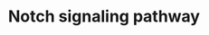 ---
annotations:
- id: PW:0000204
  parent: signaling pathway
  type: Pathway Ontology
  value: Notch signaling pathway
authors:
- A.Pandey
- MaintBot
- Khanspers
- NetPath
- DeSl
- L Dupuis
- Egonw
- Eweitz
communities:
- CIRM_Related
description: 'The Notch pathway is an evolutionally conserved signaling pathway which
  plays an important role in diverse developmental and physiological processes. These
  include cell-fate determination, tissue patterning and morphogenesis, cell differentiation,
  proliferation and cell death. The Notch pathway is named after the Drosophila mutants
  that showed irregular notches of missing tissue at the insect wing blade tips. The
  Notch gene was cloned in 1985. Proteins of the Notch families are single-pass transmembrane
  proteins that function both as cell surface receptors and nuclear transcriptional
  regulators. Four Notch receptors (Notch 1-4) have been identified in mammals. Mature
  Notch receptors are non-covalent heterodimers consisting of an extracellular subunit
  (NEC) and a transmembrane subunit (NTM). NEC possess multiple EGF-like repeats and
  three specialized Lin-Notch repeats (LNR) that forms a tight hydrophobic interaction
  with extracellular stump of NTM. This region masks an A disintegrin and metalloprotease
  (ADAM) cleavage site. The region where these two subunits interact is called the
  heterodimerization domain (HD). Notch ligands are also transmembrane proteins with
  multiple EGF-like repeats, a short cytoplasmic tail and a specialized delta-serrate-lag2
  (DSL) domain at the N-terminus. There are five canonical Notch ligands i.e. Jagged
  (JAG1 and JAG2), Delta-like (DLL1, DLL3, DLL4) in mammals. Notch signaling activation
  occurs upon ligand-receptor binding, which are expressed on two adjacent cells.
  Ligand binding causes dissociation of NEC from NTM, unmasking the ADAM cleavage
  site. The NEC fragment is trans- endocytosed into the ligand expressing cells. The
  full-length receptor minus the NEC fragment is cleaved at the membrane by ADAM17
  generating an intermediate, Notch extracellular truncation (NEXT). This is further
  cleaved by Î³-secretase that generates an active Notch intracellular fragment (NIC)
  or Notch intracellular domain (NICD). The Î³-secretase complex is composed of PSEN1,
  PSEN2, PSENEN, NCSTN and APH1 (A or B). Following these two cleavage steps, the
  NICD is released into the cytoplasm and translocates into the nucleus to regulate
  transcription of Notch target genes. Upon translocation into the nucleus, NICD binds
  to RBPJ which is a constitutive repressor of Notch signaling. RBPJ represses Notch
  target gene expression by recruiting a co-repressor complex, which includes NCOR1,
  NCOR2, SNW1, CIR, HDAC1, HDAC2, SPEN and FHL1 and SAP30. NICD binding to RBPJ replaces
  the co-repressor complex with a co-activator complex which includes MAML1-3, EP300
  and SNW1. Primary Notch target genes include two families of transcriptional factors
  Hes, including HES1 and HES5 as well as Hey including HEY1 and HEY2. Other Notch
  target genes include CCND1, CDKN1A, GATA3 and PTCRA. CNTN1 acts as a functional
  ligand of Notch. This trans-extracellular interaction causes Î³-secretase-dependent
  nuclear translocation of the NICD. This signaling is involved in oligodendrocyte
  precursor cell differentiation and upregulation of myelin-related protein MAG. In
  addition to the canonical Notch pathway, there is increasing evidence showing RBPJ
  independent non-canonical pathways. been fully characterized. Physical interaction
  of NOTCH-1IC with LCK- PI3K may mediate non-nuclear cross-talk with AKT, leading
  to survival signaling. Notch stimulation through AKT pathway leads to down regulation
  of MYC expression. Activation of SRC/STAT3 pathway by Notch signaling is dependent
  on the expression of Notch effector HES1 transcription factor. The induction of
  HES1 enhanced SRC phosphorylation. This activated SRC kinase was found to be responsible
  for the enhanced phosphorylation of STAT3. The HES1 and HES5 proteins associate
  with and facilitate the complex formation between JAK2 and STAT3, thus promoting
  STAT3 phosphorylation and activation. The activated STAT3 translocates from the
  cytoplasm to the nucleus and induces transcriptional activation of target gene expression
  (including HIF1A).  Please access this pathway at [http://www.netpath.org/netslim/notch_pathway.html
  NetSlim] database.  If you use this pathway, please cite following paper: Kandasamy,
  K., Mohan, S. S., Raju, R., Keerthikumar, S., Kumar, G. S. S., Venugopal, A. K.,
  Telikicherla, D., Navarro, J. D., Mathivanan, S., Pecquet, C., Gollapudi, S. K.,
  Tattikota, S. G., Mohan, S., Padhukasahasram, H., Subbannayya, Y., Goel, R., Jacob,
  H. K. C., Zhong, J., Sekhar, R., Nanjappa, V., Balakrishnan, L., Subbaiah, R., Ramachandra,
  Y. L., Rahiman, B. A., Prasad, T. S. K., Lin, J., Houtman, J. C. D., Desiderio,
  S., Renauld, J., Constantinescu, S. N., Ohara, O., Hirano, T., Kubo, M., Singh,
  S., Khatri, P., Draghici, S., Bader, G. D., Sander, C., Leonard, W. J. and Pandey,
  A. (2010). NetPath: A public resource of curated signal transduction pathways. <i>Genome
  Biology</i>. 11:R3.'
last-edited: 2021-12-21
ndex: ae9b9d57-8b5f-11eb-9e72-0ac135e8bacf
organisms:
- Homo sapiens
redirect_from:
- /index.php/Pathway:WP61
- /instance/WP61
revision: null
schema-jsonld:
- '@context': https://schema.org/
  '@id': https://wikipathways.github.io/pathways/WP61.html
  '@type': Dataset
  creator:
    '@type': Organization
    name: WikiPathways
  description: 'The Notch pathway is an evolutionally conserved signaling pathway
    which plays an important role in diverse developmental and physiological processes.
    These include cell-fate determination, tissue patterning and morphogenesis, cell
    differentiation, proliferation and cell death. The Notch pathway is named after
    the Drosophila mutants that showed irregular notches of missing tissue at the
    insect wing blade tips. The Notch gene was cloned in 1985. Proteins of the Notch
    families are single-pass transmembrane proteins that function both as cell surface
    receptors and nuclear transcriptional regulators. Four Notch receptors (Notch
    1-4) have been identified in mammals. Mature Notch receptors are non-covalent
    heterodimers consisting of an extracellular subunit (NEC) and a transmembrane
    subunit (NTM). NEC possess multiple EGF-like repeats and three specialized Lin-Notch
    repeats (LNR) that forms a tight hydrophobic interaction with extracellular stump
    of NTM. This region masks an A disintegrin and metalloprotease (ADAM) cleavage
    site. The region where these two subunits interact is called the heterodimerization
    domain (HD). Notch ligands are also transmembrane proteins with multiple EGF-like
    repeats, a short cytoplasmic tail and a specialized delta-serrate-lag2 (DSL) domain
    at the N-terminus. There are five canonical Notch ligands i.e. Jagged (JAG1 and
    JAG2), Delta-like (DLL1, DLL3, DLL4) in mammals. Notch signaling activation occurs
    upon ligand-receptor binding, which are expressed on two adjacent cells. Ligand
    binding causes dissociation of NEC from NTM, unmasking the ADAM cleavage site.
    The NEC fragment is trans- endocytosed into the ligand expressing cells. The full-length
    receptor minus the NEC fragment is cleaved at the membrane by ADAM17 generating
    an intermediate, Notch extracellular truncation (NEXT). This is further cleaved
    by Î³-secretase that generates an active Notch intracellular fragment (NIC) or
    Notch intracellular domain (NICD). The Î³-secretase complex is composed of PSEN1,
    PSEN2, PSENEN, NCSTN and APH1 (A or B). Following these two cleavage steps, the
    NICD is released into the cytoplasm and translocates into the nucleus to regulate
    transcription of Notch target genes. Upon translocation into the nucleus, NICD
    binds to RBPJ which is a constitutive repressor of Notch signaling. RBPJ represses
    Notch target gene expression by recruiting a co-repressor complex, which includes
    NCOR1, NCOR2, SNW1, CIR, HDAC1, HDAC2, SPEN and FHL1 and SAP30. NICD binding to
    RBPJ replaces the co-repressor complex with a co-activator complex which includes
    MAML1-3, EP300 and SNW1. Primary Notch target genes include two families of transcriptional
    factors Hes, including HES1 and HES5 as well as Hey including HEY1 and HEY2. Other
    Notch target genes include CCND1, CDKN1A, GATA3 and PTCRA. CNTN1 acts as a functional
    ligand of Notch. This trans-extracellular interaction causes Î³-secretase-dependent
    nuclear translocation of the NICD. This signaling is involved in oligodendrocyte
    precursor cell differentiation and upregulation of myelin-related protein MAG.
    In addition to the canonical Notch pathway, there is increasing evidence showing
    RBPJ independent non-canonical pathways. been fully characterized. Physical interaction
    of NOTCH-1IC with LCK- PI3K may mediate non-nuclear cross-talk with AKT, leading
    to survival signaling. Notch stimulation through AKT pathway leads to down regulation
    of MYC expression. Activation of SRC/STAT3 pathway by Notch signaling is dependent
    on the expression of Notch effector HES1 transcription factor. The induction of
    HES1 enhanced SRC phosphorylation. This activated SRC kinase was found to be responsible
    for the enhanced phosphorylation of STAT3. The HES1 and HES5 proteins associate
    with and facilitate the complex formation between JAK2 and STAT3, thus promoting
    STAT3 phosphorylation and activation. The activated STAT3 translocates from the
    cytoplasm to the nucleus and induces transcriptional activation of target gene
    expression (including HIF1A).  Please access this pathway at [http://www.netpath.org/netslim/notch_pathway.html
    NetSlim] database.  If you use this pathway, please cite following paper: Kandasamy,
    K., Mohan, S. S., Raju, R., Keerthikumar, S., Kumar, G. S. S., Venugopal, A. K.,
    Telikicherla, D., Navarro, J. D., Mathivanan, S., Pecquet, C., Gollapudi, S. K.,
    Tattikota, S. G., Mohan, S., Padhukasahasram, H., Subbannayya, Y., Goel, R., Jacob,
    H. K. C., Zhong, J., Sekhar, R., Nanjappa, V., Balakrishnan, L., Subbaiah, R.,
    Ramachandra, Y. L., Rahiman, B. A., Prasad, T. S. K., Lin, J., Houtman, J. C.
    D., Desiderio, S., Renauld, J., Constantinescu, S. N., Ohara, O., Hirano, T.,
    Kubo, M., Singh, S., Khatri, P., Draghici, S., Bader, G. D., Sander, C., Leonard,
    W. J. and Pandey, A. (2010). NetPath: A public resource of curated signal transduction
    pathways. <i>Genome Biology</i>. 11:R3.'
  keywords:
  - ADAM17
  - AKT1
  - APH1A
  - APH1B
  - CCND1
  - CDKN1A
  - CIR
  - CUL1
  - DLL1
  - DLL3
  - DLL4
  - DTX1
  - EP300
  - FBXW7
  - FHL1
  - GATA3
  - GSK3B
  - HDAC1
  - HDAC2
  - HES1
  - HES5
  - HES6
  - HEY1
  - HEY2
  - HIF1A
  - ITCH
  - JAG1
  - JAG2
  - JAK2
  - LCK
  - MAGEA1
  - MAML1
  - MAML2
  - MAML3
  - MTOR
  - MYC
  - NCOR1
  - NCOR2
  - NCSTN
  - NFKB1
  - NOTCH1
  - NOTCH2
  - NOTCH3
  - NOTCH4
  - NUMB
  - NUMBL
  - PIK3R1
  - PIK3R2
  - PSEN1
  - PSEN2
  - PSENEN
  - PTCRA
  - RBPJ
  - RING1
  - SAP30
  - SKP1
  - SNW1
  - SPEN
  - SRC
  - STAT3
  - TLE1
  license: CC0
  name: Notch signaling pathway
seo: CreativeWork
title: Notch signaling pathway
wpid: WP61
---